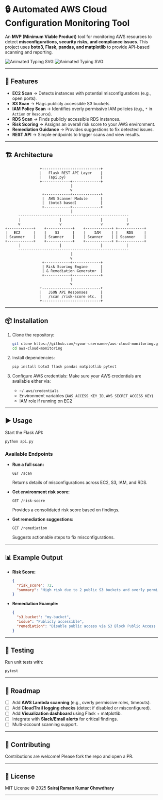 # 🔒 Automated AWS Cloud Configuration Monitoring Tool

An **MVP (Minimum Viable Product)** tool for monitoring AWS resources to detect **misconfigurations, security risks, and compliance issues**.
This project uses **boto3, Flask, pandas, and matplotlib** to provide API-based scanning and reporting.

<img src="https://readme-typing-svg.herokuapp.com?font=Fira+Code&weight=600&size=22&pause=1000&color=F7B42C&background=FFFFFF00&center=true&vCenter=true&width=600&lines=By+Sairaj+Chowdhary;" alt="Animated Typing SVG" />

<img src="https://readme-typing-svg.herokuapp.com?font=Fira+Code&weight=600&size=16&pause=1300&color=C0C0C0&background=FFFFFF00&center=true&vCenter=true&width=1000&lines=One+of+the+most+common+causes+of+data+breaches+in+cloud+environments+is+publicly+accessible+S3+buckets;But+With+this+tool;A+company’s+security+team+can+scan+and+immediately+see+if+any+S3+buckets+are+publicly+exposed." alt="Animated Typing SVG" />

---

## 🚀 Features

* **EC2 Scan** → Detects instances with potential misconfigurations (e.g., open ports).
* **S3 Scan** → Flags publicly accessible S3 buckets.
* **IAM Policy Scan** → Identifies overly permissive IAM policies (e.g., `*` in `Action` or `Resource`).
* **RDS Scan** → Finds publicly accessible RDS instances.
* **Risk Scoring** → Assigns an overall risk score to your AWS environment.
* **Remediation Guidance** → Provides suggestions to fix detected issues.
* **REST API** → Simple endpoints to trigger scans and view results.

---

## 🏗️ Architecture

```text
                +---------------------------+
                |   Flask REST API Layer    |
                |   (api.py)                |
                +-------------+-------------+
                              |
                              v
                 +------------+-------------+
                 |  AWS Scanner Module      |
                 |  (boto3 based)           |
                 +------------+-------------+
                              |
      ---------------------------------------------------
      |                  |                  |           |
      v                  v                  v           v
+------------+    +------------+    +------------+ +------------+
|   EC2      |    |    S3      |    |    IAM     | |    RDS     |
| Scanner    |    | Scanner    |    | Scanner    | | Scanner    |
+------------+    +------------+    +------------+ +------------+
      |                  |                  |           |
      ---------------------------------------------------
                              |
                              v
                 +------------+-------------+
                 | Risk Scoring Engine      |
                 | & Remediation Generator  |
                 +------------+-------------+
                              |
                              v
                +---------------------------+
                |   JSON API Responses      |
                |   /scan /risk-score etc.  |
                +---------------------------+
```

---

## 📦 Installation

1. Clone the repository:

   ```bash
   git clone https://github.com/<your-username>/aws-cloud-monitoring.git
   cd aws-cloud-monitoring
   ```

2. Install dependencies:

   ```bash
   pip install boto3 flask pandas matplotlib pytest
   ```

3. Configure AWS credentials:
   Make sure your AWS credentials are available either via:

   * `~/.aws/credentials`
   * Environment variables (`AWS_ACCESS_KEY_ID`, `AWS_SECRET_ACCESS_KEY`)
   * IAM role if running on EC2

---

## ▶️ Usage

Start the Flask API:

```bash
python api.py
```

### Available Endpoints

* **Run a full scan:**

  ```
  GET /scan
  ```

  Returns details of misconfigurations across EC2, S3, IAM, and RDS.

* **Get environment risk score:**

  ```
  GET /risk-score
  ```

  Provides a consolidated risk score based on findings.

* **Get remediation suggestions:**

  ```
  GET /remediation
  ```

  Suggests actionable steps to fix misconfigurations.

---

## 📊 Example Output

* **Risk Score:**

  ```json
  {
    "risk_score": 72,
    "summary": "High risk due to 2 public S3 buckets and overly permissive IAM policy"
  }
  ```

* **Remediation Example:**

  ```json
  {
    "s3_bucket": "my-bucket",
    "issue": "Publicly accessible",
    "remediation": "Disable public access via S3 Block Public Access settings"
  }
  ```

---

## 🧪 Testing

Run unit tests with:

```bash
pytest
```

---

## 🌱 Roadmap

* [ ] Add **AWS Lambda scanning** (e.g., overly permissive roles, timeouts).
* [ ] Add **CloudTrail logging checks** (detect if disabled or misconfigured).
* [ ] Add **Visualization dashboard** using Flask + matplotlib.
* [ ] Integrate with **Slack/Email alerts** for critical findings.
* [ ] Multi-account scanning support.

---

## 🤝 Contributing

Contributions are welcome! Please fork the repo and open a PR.

---

## 📜 License

MIT License © 2025 **Sairaj Raman Kumar Chowdhary**

---
